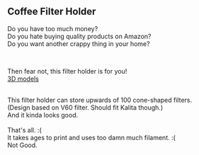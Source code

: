 ## Coffee Filter Holder

Do you have too much money?  
Do you hate buying quality products on Amazon?  
Do you want another crappy thing in your home?  

<br>

Then fear not, this filter holder is for you!  
[3D models](steve2130.githun.io//coffee_filter_holder)

<br>
This filter holder can store upwards of 100 cone-shaped filters.<br>
(Design based on V60 filter. Should fit Kalita though.)<br>
And it kinda looks good.<br>

<br>
That's all. :(<br>
It takes ages to print and uses too damn much filament. :(<br>
Not Good.  
